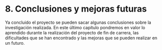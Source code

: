 # 8. Conclusiones y mejoras futuras

Ya concluido el proyecto se pueden sacar algunas conclusiones sobre la investigación realizada. En este último capítulo pondremos en valor lo aprendido durante la realización del proyecto de fin de carrera, las dificultades que se han encontrado y las mejoras que se pueden realizar en un futuro.